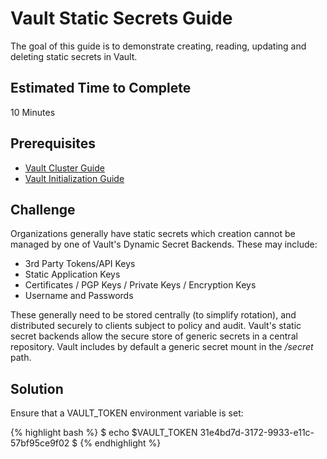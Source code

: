 # Vault Static Secrets Guide
The goal of this guide is to demonstrate creating, reading, updating and deleting static secrets in Vault.

## Estimated Time to Complete
10 Minutes

## Prerequisites

- [Vault Cluster Guide](https://www.vaultproject.io/guides/vault-cluster.html)
- [Vault Initialization Guide](https://www.vaultproject.io/guides/vault-init.html)

## Challenge
Organizations generally have static secrets which creation cannot be managed by one of Vault's Dynamic Secret Backends. These may include:
- 3rd Party Tokens/API Keys
- Static Application Keys
- Certificates / PGP Keys / Private Keys / Encryption Keys
- Username and Passwords

These generally need to be stored centrally (to simplify rotation), and distributed securely to clients subject to policy and audit. Vault's static secret backends allow the secure store of generic secrets in a central repository.
Vault includes by default a generic secret mount in the _/secret_ path.

## Solution

Ensure that a VAULT_TOKEN environment variable is set:


{% highlight bash %}
$ echo $VAULT_TOKEN
31e4bd7d-3172-9933-e11c-57bf95ce9f02
$
{% endhighlight %}
